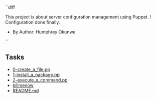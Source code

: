  ``diff

This project is about server configuration management using Puppet.
! Configuration done finally.
+ By Author: Humphrey Okunwe

`` 
## Tasks
* [0-create_a_file.pp](0-create_a_file.pp)
* [1-install_a_package.pp](1-install_a_package.pp)
* [2-execute_a_command.pp](2-execute_a_command.pp)
* [killmenow](killmenow)
* [README.md](README.md)
